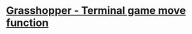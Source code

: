 # [Grasshopper - Terminal game move function](https://www.codewars.com/kata/563a631f7cbbc236cf0000c2)
